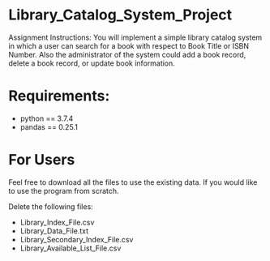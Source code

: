 # Library_Catalog_System_Project
Assignment Instructions: You will implement a simple library catalog system in which a user can search for a book with  respect to Book Title or ISBN Number. Also the administrator of the system could add a book  record, delete a book record, or update book information. 

# Requirements: 
- python == 3.7.4
- pandas == 0.25.1

# For Users
Feel free to download all the files to use the existing data. If you would like to use the program from scratch. 

Delete the following files:
- Library_Index_File.csv
- Library_Data_File.txt
- Library_Secondary_Index_File.csv
- Library_Available_List_File.csv
